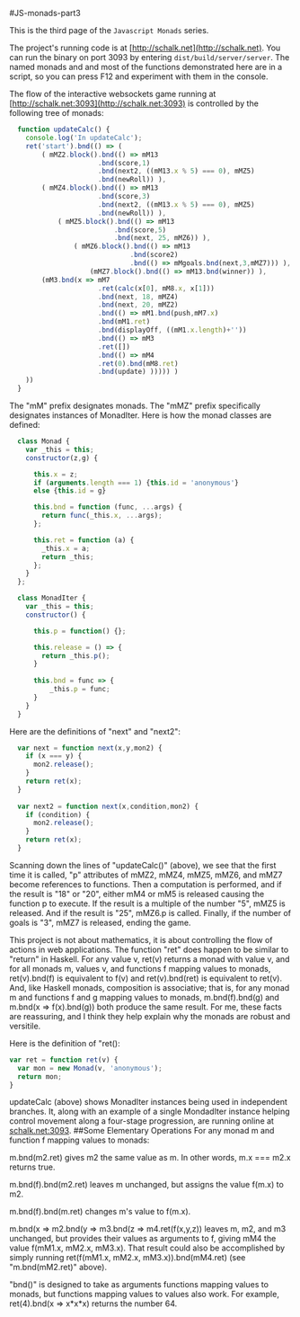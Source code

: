 #JS-monads-part3
 
This is the third page of the `Javascript Monads` series.  

The project's running code is at [http://schalk.net](http://schalk.net). You can run the binary on port 3093 by entering `dist/build/server/server`. The named monads and and most of the functions demonstrated here are in a script, so you can press F12 and experiment with them in the console.

The flow of the interactive websockets game running at [http://schalk.net:3093](http://schalk.net:3093) is controlled by the following tree of monads:

```javascript
  function updateCalc() { 
    console.log('In updateCalc');
    ret('start').bnd(() => (
        ( mMZ2.block().bnd(() => mM13
                      .bnd(score,1)
                      .bnd(next2, ((mM13.x % 5) === 0), mMZ5) 
                      .bnd(newRoll)) ),
        ( mMZ4.block().bnd(() => mM13
                      .bnd(score,3)
                      .bnd(next2, ((mM13.x % 5) === 0), mMZ5) 
                      .bnd(newRoll)) ),
            ( mMZ5.block().bnd(() => mM13
                          .bnd(score,5)
                          .bnd(next, 25, mMZ6)) ),
                ( mMZ6.block().bnd(() => mM13
                              .bnd(score2) 
                              .bnd(() => mMgoals.bnd(next,3,mMZ7))) ),
                    (mMZ7.block().bnd(() => mM13.bnd(winner)) ),                 
        (mM3.bnd(x => mM7
                      .ret(calc(x[0], mM8.x, x[1]))
                      .bnd(next, 18, mMZ4)
                      .bnd(next, 20, mMZ2) 
                      .bnd(() => mM1.bnd(push,mM7.x)
                      .bnd(mM1.ret)
                      .bnd(displayOff, ((mM1.x.length)+''))
                      .bnd(() => mM3
                      .ret([])
                      .bnd(() => mM4
                      .ret(0).bnd(mM8.ret)
                      .bnd(update) ))))) ) 
    ))     
  }
```

The "mM" prefix designates monads. The "mMZ" prefix specifically designates instances of MonadIter. Here is how the monad classes are defined:

```javascript
  class Monad {
    var _this = this;
    constructor(z,g) {

      this.x = z;
      if (arguments.length === 1) {this.id = 'anonymous'}
      else {this.id = g}

      this.bnd = function (func, ...args) {
        return func(_this.x, ...args);
      };

      this.ret = function (a) {
        _this.x = a;
        return _this;
      };
    }
  };

  class MonadIter {
    var _this = this;
    constructor() {

      this.p = function() {};

      this.release = () => {
        return _this.p();
      }
 
      this.bnd = func => {
          _this.p = func;
      }
    }
  }
```
Here are the definitions of "next" and "next2":

```javascript
  var next = function next(x,y,mon2) {
    if (x === y) {
      mon2.release();
    }
    return ret(x);
  }
  
  var next2 = function next(x,condition,mon2) {
    if (condition) {
      mon2.release();
    }
    return ret(x);
  }
```
Scanning down the lines of "updateCalc()" (above), we see that the first time it is called, "p" attributes of mMZ2, mMZ4, mMZ5, mMZ6, and mMZ7 become references to functions. Then a computation is performed, and if the result is "18" or "20",  either mM4 or mM5 is released causing the function p to execute. If the result is a multiple of the number "5", mMZ5 is released. And if the result is "25", mMZ6.p is called. Finally, if the number of goals is "3", mMZ7 is released, ending the game.

 This project is not about mathematics, it is about controlling the flow of actions in web applications. The function "ret" does happen to be similar to "return" in Haskell. For any value v, ret(v) returns a monad with value v, and for all monads m, values v, and functions f mapping values to monads, ret(v).bnd(f) is equivalent to f(v) and ret(v).bnd(ret) is equivalent to ret(v). And, like Haskell monads, composition is associative; that is, for any monad m and functions f and g mapping values to monads, m.bnd(f).bnd(g) and m.bnd(x => f(x).bnd(g)) both produce the same result. For me, these facts are reassuring, and I think they help explain why the monads are robust and versitile. 

Here is the definition of "ret():
```javascript
var ret = function ret(v) {
  var mon = new Monad(v, 'anonymous');
  return mon;
}
```
updateCalc (above) shows MonadIter instances being used in independent branches. It, along with an example of a single MondadIter instance helping control movement along a four-stage progression, are running online at [schalk.net:3093](http://schalk.net:3093).
##Some Elementary Operations
For any monad m and function f mapping values to monads:

m.bnd(m2.ret) gives m2 the same value as m. In other words, m.x === m2.x returns true. 

m.bnd(f).bnd(m2.ret) leaves m unchanged, but assigns the value f(m.x) to m2.

m.bnd(f).bnd(m.ret) changes m's value to f(m.x).

m.bnd(x => m2.bnd(y => m3.bnd(z => m4.ret(f(x,y,z)) leaves m, m2, and m3 unchanged, but provides their values as arguments to f, giving mM4 the value f(mM1.x, mM2.x, mM3.x). That result could also be accomplished by simply running ret(f(mM1.x, mM2.x, mM3.x)).bnd(mM4.ret) (see "m.bnd(mM2.ret)" above).

"bnd()" is designed to take as arguments functions mapping values to monads, but functions mapping values to values also work. For example, ret(4).bnd(x => x\*x\*x) returns the number 64.


